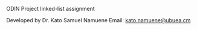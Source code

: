 ODIN Project linked-list assignment

Developed by Dr. Kato Samuel Namuene
Email: kato.namuene@ubuea.cm
